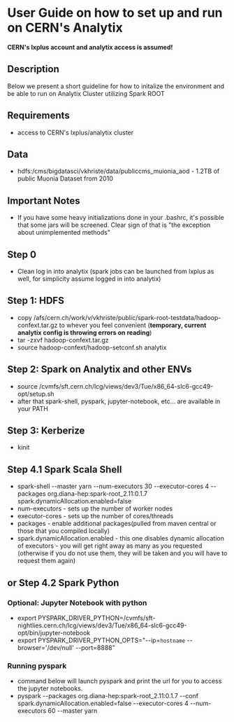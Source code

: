 # User Guide on how to set up and run on CERN's Analytix

**CERN's lxplus account and analytix access is assumed!**

## Description
Below we present a short guideline for how to initalize the environment and 
be able to run on Analytix Cluster utilizing Spark ROOT

## Requirements
- access to CERN's lxplus/analytix cluster

## Data
- hdfs:/cms/bigdatasci/vkhriste/data/publiccms\_muionia\_aod - 1.2TB of public Muonia Dataset from 2010

## Important Notes
- If you have some heavy initializations done in your .bashrc, it's possible that some jars will be screened. Clear sign of that is "the exception about unimplemented methods" 

## Step 0
- Clean log in into analytix (spark jobs can be launched from lxplus as well, for simplicity assume logged in into analytix)

## Step 1: HDFS
- copy /afs/cern.ch/work/v/vkhriste/public/spark-root-testdata/hadoop-confext.tar.gz to whever you feel convenient (**temporary, current analytix config is throwing errors on reading**)
- tar -zxvf hadoop-confext.tar.gz
- source hadoop-confext/hadoop-setconf.sh analytix

## Step 2: Spark on Analytix and other ENVs
- source /cvmfs/sft.cern.ch/lcg/views/dev3/Tue/x86\_64-slc6-gcc49-opt/setup.sh
- after that spark-shell, pyspark, jupyter-notebook, etc... are available in your PATH

## Step 3: Kerberize
- kinit

## Step 4.1 Spark Scala Shell
- spark-shell --master yarn --num-executors 30 --executor-cores 4 --packages org.diana-hep:spark-root\_2.11:0.1.7 spark.dynamicAllocation.enabled=false
- num-executors - sets up the number of worker nodes
- executor-cores - sets up the number of cores/threads
- packages - enable additional packages(pulled from maven central or those that you compiled locally)
- spark.dynamicAllocation.enabled - this one disables dynamic allocation of executors - you will get right away as many as you requested (otherwise if you do not use them, they will be taken and you will have to request them again)

## or Step 4.2 Spark Python
### Optional: Jupyter Notebook with python
- export PYSPARK\_DRIVER\_PYTHON=/cvmfs/sft-nightlies.cern.ch/lcg/views/dev3/Tue/x86\_64-slc6-gcc49-opt/bin/jupyter-notebook
- export PYSPARK\_DRIVER\_PYTHON\_OPTS="--ip=`hostname` --browser='/dev/null' --port=8888"

### Running pyspark
- command below will launch pyspark and print the url for you to access the jupyter notebooks.
- pyspark --packages org.diana-hep:spark-root\_2.11:0.1.7 --conf spark.dynamicAllocation.enabled=false --executor-cores 4 --num-executors 60 --master yarn

